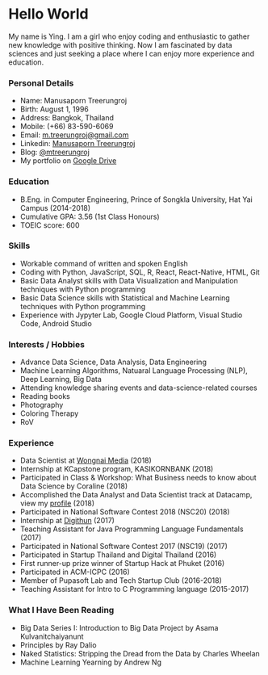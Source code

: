 # Hello World
My name is Ying. I am a girl who enjoy coding and enthusiastic to gather new knowledge with positive thinking. Now I am fascinated by data sciences and just seeking a place where I can enjoy more experience and education.

### Personal Details
* Name: Manusaporn Treerungroj
* Birth: August 1, 1996
* Address: Bangkok, Thailand
* Mobile: (+66) 83-590-6069
* Email: m.treerungroj@gmail.com
* Linkedin: [Manusaporn Treerungroj](https://www.linkedin.com/in/mtreerungroj)
* Blog: [@mtreerungroj](https://medium.com/@m.treerungroj)
* My portfolio on [Google Drive](https://docs.google.com/presentation/d/13rDS1p9heMJBZoYPO7HUYwxeUYVpQ8BhvgTa3HU1dXw/edit?usp=sharing)

### Education
* B.Eng. in Computer Engineering, Prince of Songkla University, Hat Yai Campus (2014-2018)
* Cumulative GPA: 3.56 (1st Class Honours)
* TOEIC score: 600

### Skills
* Workable command of written and spoken English
* Coding with Python, JavaScript, SQL, R, React, React-Native, HTML, Git
* Basic Data Analyst skills with Data Visualization and Manipulation techniques with Python programming
* Basic Data Science skills with Statistical and Machine Learning techniques with Python programming
* Experience with Jypyter Lab, Google Cloud Platform, Visual Studio Code, Android Studio

### Interests / Hobbies
* Advance Data Science, Data Analysis, Data Engineering
* Machine Learning Algorithms, Natuaral Language Processing (NLP), Deep Learning, Big Data
* Attending knowledge sharing events and data-science-related courses
* Reading books
* Photography
* Coloring Therapy
* RoV

### Experience
* Data Scientist at [Wongnai Media](https://www.wongnai.com/about) (2018)
* Internship at KCapstone program, KASIKORNBANK (2018)
* Participated in Class & Workshop: What Business needs to know about Data Science by Coraline (2018)
* Accomplished the Data Analyst and Data Scientist track at Datacamp, view my [profile](https://datacamp.com/profile/mtreerungroj) (2018)
* Participated in National Software Contest 2018 (NSC20) (2018)
* Internship at [Digithun](https://github.com/digithun/ddt) (2017)
* Teaching Assistant for Java Programming Language Fundamentals (2017)
* Participated in National Software Contest 2017 (NSC19) (2017)
* Participated in Startup Thailand and Digital Thailand (2016)
* First runner-up prize winner of Startup Hack at Phuket (2016)
* Participated in ACM-ICPC (2016)
* Member of Pupasoft Lab and Tech Startup Club (2016-2018)
* Teaching Assistant for Intro to C Programming language (2015-2017)

### What I Have Been Reading
* Big Data Series I: Introduction to Big Data Project by Asama Kulvanitchaiyanunt
* Principles by Ray Dalio
* Naked Statistics: Stripping the Dread from the Data by Charles Wheelan
* Machine Learning Yearning by Andrew Ng
